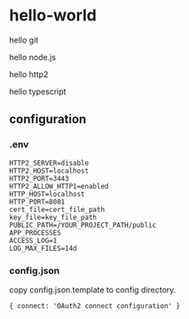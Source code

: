 # hello-world

hello git

hello node.js

hello http2

hello typescript

## configuration

### .env

```
HTTP2_SERVER=disable
HTTP2_HOST=localhost
HTTP2_PORT=3443
HTTP2_ALLOW_HTTP1=enabled
HTTP_HOST=localhost
HTTP_PORT=8081
cert_file=cert_file_path
key_file=key_file_path
PUBLIC_PATH=/YOUR_PROJECT_PATH/public
APP_PROCESSES
ACCESS_LOG=1
LOG_MAX_FILES=14d
```

### config.json

copy config.json.template to config directory.

`{ connect: 'OAuth2 connect configuration' }`

